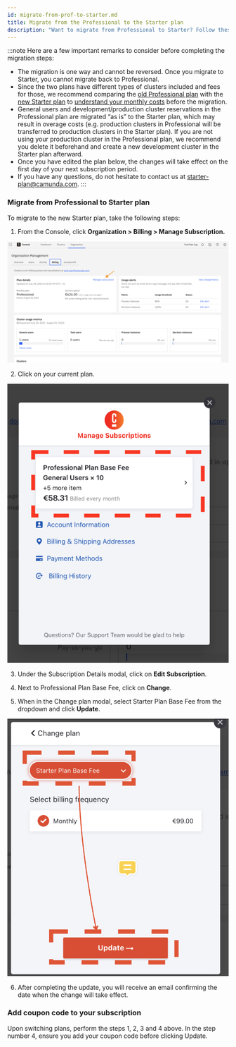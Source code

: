 ```yaml
---
id: migrate-from-prof-to-starter.md
title: Migrate from the Professional to the Starter plan
description: "Want to migrate from Professional to Starter? Follow these steps."
---
```


:::note
Here are a few important remarks to consider before completing the migration steps:

- The migration is one way and cannot be reversed. Once you migrate to Starter, you cannot migrate back to Professional.
- Since the two plans have different types of clusters included and fees for those, we recommend comparing the [old Professional plan](https://camunda.com/blog/2023/05/camunda-professional-edition-accelerate-projects/) with the [new Starter plan](https://camunda.com/blog/2023/09/camunda-starter/) to [understand your monthly costs](https://camunda.com/pricing/starter-plan-price-calculator/) before the migration.
- General users and development/production cluster reservations in the Professional plan are migrated “as is” to the Starter plan, which may result in overage costs (e.g. production clusters in Professional will be transferred to production clusters in the Starter plan). If you are not using your production cluster in the Professional plan, we recommend you delete it beforehand and create a new development cluster in the Starter plan afterward.
- Once you have edited the plan below, the changes will take effect on the first day of your next subscription period.
- If you have any questions, do not hesitate to contact us at starter-plan@camunda.com.
  :::

### Migrate from Professional to Starter plan

To migrate to the new Starter plan, take the following steps:

1. From the Console, click **Organization > Billing > Manage Subscription.**

![console manage subscription](./img/cc-entrypoint.png)

2. Click on your current plan.

![console click current plan](./img/console-retrieve-plan.png)

3. Under the Subscription Details modal, click on **Edit Subscription**.

4. Next to Professional Plan Base Fee, click on **Change**.

5. When in the Change plan modal, select Starter Plan Base Fee from the dropdown and click **Update**.

![console switch and update plan](./img/console-switch-update-plan.png)

6. After completing the update, you will receive an email confirming the date when the change will take effect.

### Add coupon code to your subscription

Upon switching plans, perform the steps 1, 2, 3 and 4 above. In the step number 4, ensure you add your coupon code before clicking Update.
